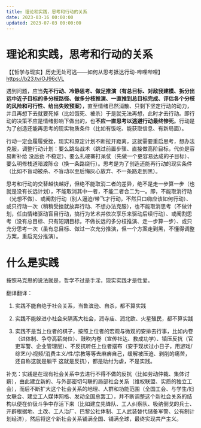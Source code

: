 ```yaml
---
title: 理论和实践，思考和行动的关系
date: 2023-03-16 00:00:00
updated: 2023-07-03 00:00:00
---
```


# 理论和实践，思考和行动的关系

【【哲学与现实】历史无处可逃——如何从思考抵达行动-哔哩哔哩】 https://b23.tv/OJ96cVL

遇到问题，应当**先不行动、冷静思考、做足推演（有总目标、对敌我建模、拆分出远中近子目标的多分枝路径、做多分枝推演、一直推到总目标完成、评估各个分枝的风险和可行性、给出失败预案）**，直至情绪已然消散、只剩下坚定行动的动力，并且再想下去就要死掉（比如饿死、被杀）于是就无法再想，此时才去行动。即行动的决策不应是情绪影响下做出的，也**不应一直思考以逃避行动最终惨死**。行动是为了创造还能再思考的现实物质条件（比如有饭吃、能获取信息、有新局面）。

行动一定会履履受挫，现实和原定计划不断拉开距离，这就需要重启思考，想办法克服，调整行动计划：要么跳岛战术（跳过前置步骤、直接做高阶目标，代价是容易断补给 没后劲 不稳定）、要么扎硬寨打呆仗（先做一个更容易达成的子目标）、要么明修栈道暗渡陈仓（换一条路绕行）。思考是为了创造还能再行动的现实条件（比如不盲动被杀、不盲动以至后悔灰心放弃、不一条路走到黑）。

思考和行动的交替越快越好，但绝不能取消二者的差异，绝不是走一步算一步（也就是没有长远计划），不能取消其中一者，不能二者合二为一。即，不能取消行动（光想不做）、或阉割行动（别人逼迫/带飞才行动，不然只口嗨应该如何行动）、或只行动一次（稍稍受挫就放弃行动、不想办法克服），也不能取消思考（不做计划，任由情绪驱动盲目行动，搞行为艺术并依次享乐来驱动后续行动）、或阉割思考（没有总目标、只有短期目标，不做长远的多分枝推演、走一步算一步）、或只充分思考一次（虽有总目标、做过一次充分推演，但一个方案走到黑，不懂得调整方案，重启充分推演）。

# 什么是实践

按照马克思的说法就是，哲学不过是手淫，现实实践才是性爱。

翻译翻译：

1. 实践不能自绝于社会关系，当鲁滨逊、自杀，都不算实践

2. 实践不能躲进小社会来隔离大社会，润寺庙、润北欧、火星殖民，都不算实践

3. 实践不是当上位者的棋子，按照上位者的宏观与微观的安排去行事，比如内卷（进体制、争夺高薪岗位）、鼓吹内卷（宣传社达、教成功学）、镇压反抗（官吏军警、企业管理层）、不反抗听任上位者摆布（安于现状过小日子，用游戏/综艺/小视频/消费主义/性/宗教等等去麻痹自己，缓解被压迫、剥削的痛苦，还自称这就是躺平 这就是反抗），都是助纣为虐，不是实践。

补充：实践是在现有社会关系中去进行不得不做的反抗（比如劳动仲裁、集体讨薪），由此建立新的、与外部密切勾联的局部社会关系（维权联盟、实质的独立工会），而后不断扩大这个社会关系的地理、人群和功能范围（全国工会、与学生/妇女联合、建立工人媒体网格、发动全国总罢工），并不断调整这个新社会关系的结构以便在价彶斗争中存活下来（比如建立先锋队、工人纠察队、吸纳倒戈的兵士、开辟根据地、土改、工人治厂、巴黎公社体制、工人武装替代储备军警、公有制计划经济），然后将这个新社会关系铺满全国、铺满全球，最终实现共产主义。

